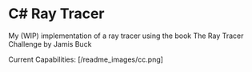 # C# Ray Tracer

My (WIP) implementation of a ray tracer using the book The Ray Tracer Challenge by Jamis Buck 

Current Capabilities:
[/readme_images/cc.png]